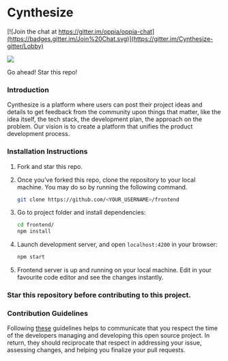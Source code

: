 # Cynthesize

[![Join the chat at https://gitter.im/oppia/oppia-chat](https://badges.gitter.im/Join%20Chat.svg)](https://gitter.im/Cynthesize-gitter/Lobby)

![](https://files.gitter.im/siddhantsme_twitter/7KSh/Artboard-2.jpg)

Go ahead! Star this repo! 

### Introduction

Cynthesize is a platform where users can post their project ideas and details to get feedback from the community upon things that matter, like the idea itself, the tech stack, the development plan, the approach on the problem. Our vision is to create a platform that unifies the product development process.

### Installation Instructions

1. Fork and star this repo.
2. Once you've forked this repo, clone the repository to your local machine. You may do so by running the following command.
    ```sh
    git clone https://github.com/<YOUR_USERNAME>/frontend
    ```
3. Go to project folder and install dependencies:
    ```sh
    cd frontend/
    npm install
    ```

4. Launch development server, and open `localhost:4200` in your browser:
    ```sh
    npm start
    ```
5. Frontend server is up and running on your local machine. Edit in your favourite code editor and see the changes instantly.



### Star this repository before contributing to this project.

### Contribution Guidelines

Following [these](CONTRIBUTE.md) guidelines helps to communicate that you respect the time of the developers managing and developing this open source project. In return, they should reciprocate that respect in addressing your issue, assessing changes, and helping you finalize your pull requests.
